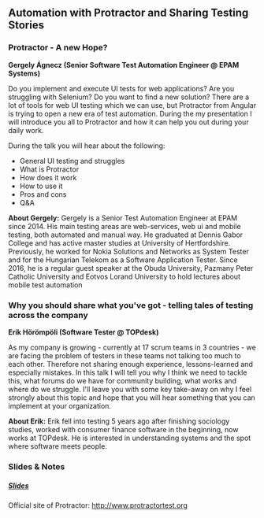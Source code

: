 ## Automation with Protractor and Sharing Testing Stories

### Protractor - A new Hope?
__Gergely Ágnecz (Senior Software Test Automation Engineer @ EPAM Systems)__

Do you implement and execute UI tests for web applications? Are you struggling with Selenium? Do you want to find a new solution? There are a lot of tools for web UI testing which we can use, but Protractor from Angular is trying to open a new era of test automation. During the my presentation I will introduce you all to Protractor and how it can help you out during your daily work.

During the talk you will hear about the following:
- General UI testing and struggles
- What is Protractor
- How does it work
- How to use it
- Pros and cons
- Q&A

__About Gergely:__
Gergely is a Senior Test Automation Engineer at EPAM since 2014. His main testing areas are web-services, web ui and mobile testing, both automated and manual way. He graduated at Dennis Gabor College and has active master studies at University of Hertfordshire. Previously, he worked for Nokia Solutions and Networks as System Tester and for the Hungarian Telekom as a Software Application Tester. Since 2016, he is a regular guest speaker at the Obuda University, Pazmany Peter Catholic University and Eotvos Lorand University to hold lectures about mobile test automation

### Why you should share what you've got - telling tales of testing across the company
__Erik Hörömpöli (Software Tester @ TOPdesk)__

As my company is growing - currently at 17 scrum teams in 3 countries - we are facing the problem of testers in these teams not talking too much to each other. Therefore not sharing enough experience, lessons-learned and especially mistakes. In this talk I will tell you why I think we need to tackle this, what forums do we have for community building, what works and where do we struggle. I'll leave you with some key take-away on why I feel strongly about this topic and hope that you will hear something that you can implement at your organization.

__About Erik:__
Erik fell into testing 5 years ago after finishing sociology studies, worked with consumer finance software in the beginning, now works at TOPdesk. He is interested in understanding systems and the spot where software meets people.

### Slides & Notes
##### [Slides](/docs/Automation_with_Protractor_and_Sharing_Testing_Stories.pdf)

Official site of Protractor: http://www.protractortest.org
